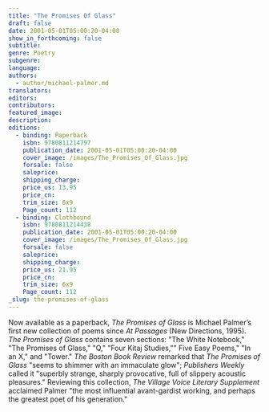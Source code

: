 ```yaml
---
title: "The Promises Of Glass"
draft: false
date: 2001-05-01T05:00:20-04:00
show_in_forthcoming: false
subtitle:
genre: Poetry
subgenre:
language:
authors:
  - author/michael-palmer.md
translators:
editors:
contributors:
featured_image:
description:
editions:
  - binding: Paperback
    isbn: 9780811214797
    publication_date: 2001-05-01T05:00:20-04:00
    cover_image: /images/The_Promises_Of_Glass.jpg
    forsale: false
    saleprice:
    shipping_charge:
    price_us: 13.95
    price_cn:
    trim_size: 6x9
    Page_count: 112
  - binding: Clothbound
    isbn: 9780811214438
    publication_date: 2001-05-01T05:00:20-04:00
    cover_image: /images/The_Promises_Of_Glass.jpg
    forsale: false
    saleprice:
    shipping_charge:
    price_us: 21.95
    price_cn:
    trim_size: 6x9
    Page_count: 112
_slug: the-promises-of-glass
---
```


Now available as a paperback, _The Promises of Glass_ is Michael Palmer’s first new collection of poems since _At Passages_ (New Directions, 1995). _The Promises of Glass_ contains seven sections: "The White Notebook," "The Promises of Glass," "Q," "Four Kitaj Studies,"" Five Easy Poems," "In an X," and "Tower." _The Boston Book Review_ remarked that _The Promises of Glass_ "seems to shimmer with an immaculate glow"; _Publishers Weekly_ called it "superbly strange, sharply provocative, full of slippery acoustic pleasures." Reviewing this collection, _The Village Voice Literary Supplement_ acclaimed Palmer "the most influential avant-gardist working, and perhaps the greatest poet of his generation."

